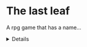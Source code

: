 # The last leaf
A rpg game that has a name... <br/>
<details>
  <summary>Details</summary>
  <ul>
    <li>Collision detection and movement working</li>
    <ul>
      <li>Coming soon (npc's) lol</li>
    </ul>
    <ul>
      <ul>
        <li>Developed by, creativeDrawerStudios</li>
      </ul>
    </ul>
  </ul>
</details>
